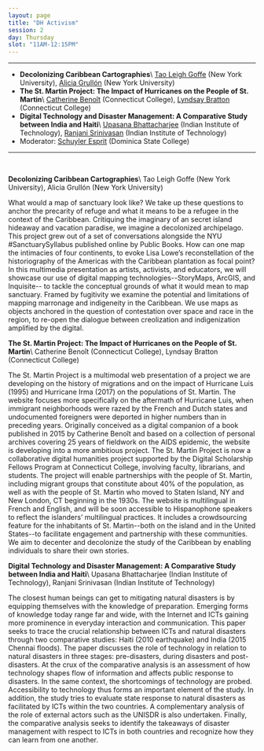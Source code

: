 ```yaml
---
layout: page
title: "DH Activism"
session: 2
day: Thursday
slot: "11AM-12:15PM"
---
```




---

- **Decolonizing Caribbean Cartographies**\\
[Tao Leigh Goffe]({{site.baseurl}}/bios/index.html#tao-leigh-goffe) (New York University), [Alicia Grullón]({{site.baseurl}}/bios/index.html#alicia-grullon) (New York University)
- **The St. Martin Project: The Impact of Hurricanes on the People of St. Martin**\\
[Catherine Benoît]({{site.baseurl}}/bios/index.html#catherine-benoit) (Connecticut College), [Lyndsay Bratton]({{site.baseurl}}/bios/index.html#lyndsay-bratton) (Connecticut College)
- **Digital Technology and Disaster Management:  A Comparative Study between India and Haiti**\\
[Upasana Bhattacharjee]({{site.baseurl}}/bios/index.html#upasana-bhattacharjee) (Indian Institute of Technology), [Ranjani Srinivasan]({{site.baseurl}}/bios/index.html#ranjani-srinivasan) (Indian Institute of Technology)
- Moderator: [Schuyler Esprit]({{site.baseurl}}/bios/index.html#schuyler-esprit) (Dominica State College)
---

<br>

**Decolonizing Caribbean Cartographies**\\
Tao Leigh Goffe (New York University), Alicia Grullón (New York University)

What would a map of sanctuary look like? We take up these questions to anchor the precarity of refuge and what it means to be a refugee in the context of the Caribbean. Critiquing the imaginary of an secret island hideaway and vacation paradise, we imagine a decolonized archipelago. This project grew out of a set of conversations alongside the NYU #SanctuarySyllabus published online by Public Books. How can one map the intimacies of four continents, to evoke Lisa Lowe’s reconstellation of the historiography of the Americas with the Caribbean plantation as focal point? In this multimedia presentation as artists, activists, and educators, we will showcase our use of digital mapping technologies--StoryMaps, ArcGIS, and Inquisite-- to tackle the conceptual grounds of what it would mean to map sanctuary. Framed by fugitivity we examine the potential and limitations of mapping marronage and indigeneity in the Caribbean. We use maps as objects anchored in the question of contestation over space and race in the region, to re-open the dialogue between creolization and indigenization amplified by the digital.

**The St. Martin Project: The Impact of Hurricanes on the People of St. Martin**\\
Catherine Benoît (Connecticut College), Lyndsay Bratton (Connecticut College)

The St. Martin Project is a multimodal web presentation of a project we are developing on the history of migrations and on the impact of Hurricane Luis (1995) and Hurricane Irma (2017) on the populations of St. Martin. The website focuses more specifically on the aftermath of Hurricane Luis, when immigrant neighborhoods were razed by the French and Dutch states and undocumented foreigners were deported in higher numbers than in preceding years. Originally conceived as a digital companion of a book published in 2015 by Catherine Benoît and based on a collection of personal archives covering 25 years of fieldwork on the AIDS epidemic, the website is developing into a more ambitious project. The St. Martin Project is now a collaborative digital humanities project supported by the Digital Scholarship Fellows Program at Connecticut College, involving faculty, librarians, and students. The project will enable partnerships with the people of St. Martin, including migrant groups that constitute about 40% of the population, as well as with the people of St. Martin who moved to Staten Island, NY and New London, CT beginning in the 1930s. The website is multilingual in French and English, and will be soon accessible to Hispanophone speakers to reflect the islanders’ multilingual practices. It includes a crowdsourcing feature for the inhabitants of St. Martin--both on the island and in the United States--to facilitate engagement and partnership with these communities. We aim to decenter and decolonize the study of the Caribbean by enabling individuals to share their own stories.

**Digital Technology and Disaster Management:  A Comparative Study between India and Haiti**\\
Upasana Bhattacharjee (Indian Institute of Technology), Ranjani Srinivasan (Indian Institute of Technology) 

The closest human beings can get to mitigating natural disasters is by equipping themselves with the knowledge of preparation. Emerging forms of knowledge today range far and wide, with the Internet and ICTs gaining more prominence in everyday interaction and communication. This paper seeks to trace the crucial relationship between ICTs and natural disasters through two comparative studies: Haiti (2010 earthquake) and India (2015 Chennai floods). The paper discusses the role of technology in relation to natural disasters in three stages: pre-disasters, during disasters and post-disasters. At the crux of the comparative analysis is an assessment of how technology shapes flow of information and affects public response to disasters. In the same context, the shortcomings of technology are probed. Accessibility to technology thus forms an important element of the study. In addition, the study tries to evaluate state response to natural disasters as facilitated by ICTs within the two countries. A complementary analysis of the role of external actors such as the UNISDR is also undertaken. Finally, the comparative analysis seeks to identify the takeaways of disaster management with respect to ICTs in both countries and recognize how they can learn from one another.  	 	
